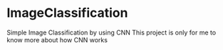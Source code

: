# ImageClassification
Simple Image Classification by using CNN
This project is only for me to know more about how CNN works
